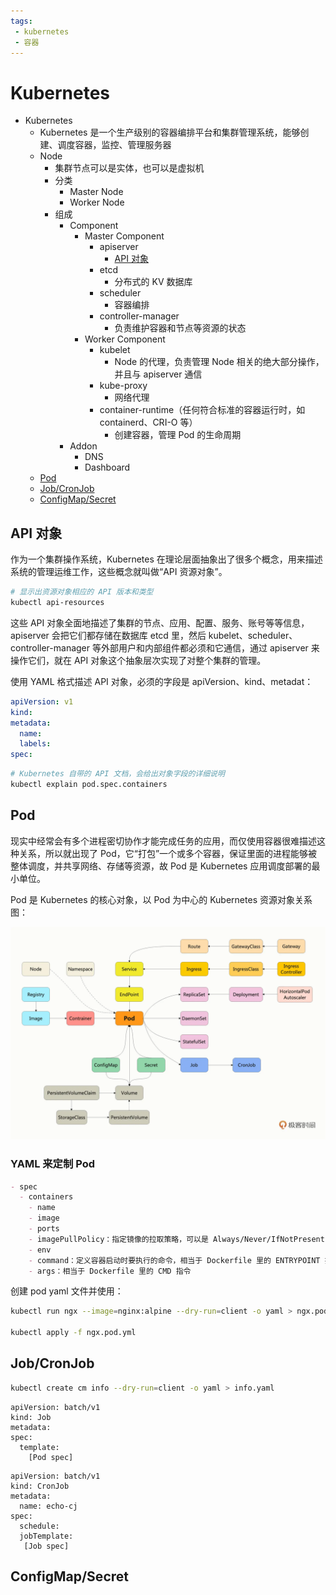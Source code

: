 ```yaml
---
tags:
 - kubernetes
 - 容器
---
```


# Kubernetes

- Kubernetes
  - Kubernetes 是一个生产级别的容器编排平台和集群管理系统，能够创建、调度容器，监控、管理服务器
  - Node
    - 集群节点可以是实体，也可以是虚拟机
    - 分类
      - Master Node
      - Worker Node
    - 组成
      - Component
        - Master Component
          - apiserver
            - [API 对象](#api-对象)
          - etcd
            - 分布式的 KV 数据库
          - scheduler
            - 容器编排
          - controller-manager
            - 负责维护容器和节点等资源的状态
        - Worker Component
          - kubelet
            - Node 的代理，负责管理 Node 相关的绝大部分操作，并且与 apiserver 通信
          - kube-proxy
            - 网络代理
          - container-runtime（任何符合标准的容器运行时，如 containerd、CRI-O 等）
            - 创建容器，管理 Pod 的生命周期
      - Addon
        - DNS
        - Dashboard
  - [Pod](#pod)
  - [Job/CronJob](#jobcronjob)
  - [ConfigMap/Secret](#configmapsecret)

## API 对象

作为一个集群操作系统，Kubernetes 在理论层面抽象出了很多个概念，用来描述系统的管理运维工作，这些概念就叫做“API 资源对象”。

```sh
# 显示出资源对象相应的 API 版本和类型
kubectl api-resources 
```

这些 API 对象全面地描述了集群的节点、应用、配置、服务、账号等等信息，apiserver 会把它们都存储在数据库 etcd 里，然后 kubelet、scheduler、controller-manager 等外部用户和内部组件都必须和它通信，通过 apiserver 来操作它们，就在 API 对象这个抽象层次实现了对整个集群的管理。

使用 YAML 格式描述 API 对象，必须的字段是 apiVersion、kind、metadat：

```yaml
apiVersion: v1
kind: 
metadata:
  name: 
  labels:
spec:
```

```sh
# Kubernetes 自带的 API 文档，会给出对象字段的详细说明
kubectl explain pod.spec.containers
```

## Pod

现实中经常会有多个进程密切协作才能完成任务的应用，而仅使用容器很难描述这种关系，所以就出现了 Pod，它“打包”一个或多个容器，保证里面的进程能够被整体调度，并共享网络、存储等资源，故 Pod 是 Kubernetes 应用调度部署的最小单位。

Pod 是 Kubernetes 的核心对象，以 Pod 为中心的 Kubernetes 资源对象关系图：

![图 0](./images/1701509196718.png)  

### YAML 来定制 Pod

```markdown
- spec
  - containers
    - name
    - image
    - ports
    - imagePullPolicy：指定镜像的拉取策略，可以是 Always/Never/IfNotPresent
    - env
    - command：定义容器启动时要执行的命令，相当于 Dockerfile 里的 ENTRYPOINT 指令
    - args：相当于 Dockerfile 里的 CMD 指令
```

创建 pod yaml 文件并使用：

```sh
kubectl run ngx --image=nginx:alpine --dry-run=client -o yaml > ngx.pod.yml

kubectl apply -f ngx.pod.yml
```

## Job/CronJob

```sh
kubectl create cm info --dry-run=client -o yaml > info.yaml
```

```
apiVersion: batch/v1
kind: Job
metadata:
spec:
  template:
    [Pod spec]
```

```
apiVersion: batch/v1
kind: CronJob
metadata:
  name: echo-cj
spec:
  schedule:
  jobTemplate:
   [Job spec]
```

## ConfigMap/Secret